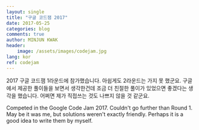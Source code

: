 ```yaml
---
layout: single
title: "구글 코드잼 2017"
date: 2017-05-25
categories: blog
comments: true
author: MINJUN KWAK
header:
    image: /assets/images/codejam.jpg
lang: kor
ref: codejam
---
```


2017 구글 코드잼 1라운드에 참가했습니다. 아쉽게도 2라운드는 가지 못 했군요. 
구글에서 제공한 풀이들을 보면서 생각한건데 조금 더 친절한 풀이가 있었으면 좋겠다는 생각을 했습니다. 어쩌면 제가 직접쓰는 것도 나쁘지 않을 것 같군요.

Competed in the Google Code Jam 2017. Couldn't go further than Round 1.
May be it was me, but solutions weren't exactly friendly. Perhaps it is a good idea to write them by myself.